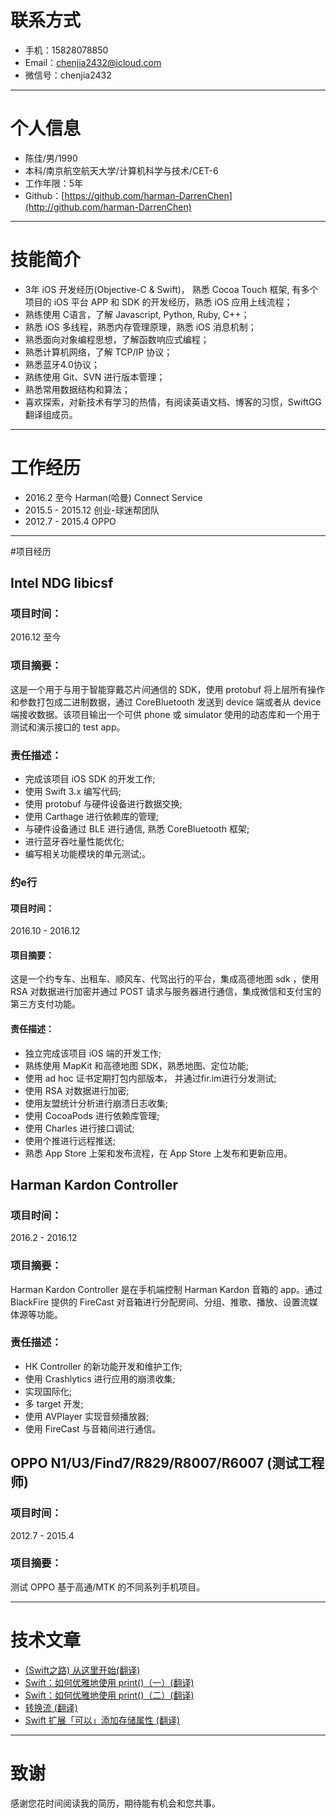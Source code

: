 # 联系方式
- 手机：15828078850
- Email：chenjia2432@icloud.com 
- 微信号：chenjia2432

---

# 个人信息
 - 陈佳/男/1990 
 - 本科/南京航空航天大学/计算机科学与技术/CET-6
 - 工作年限：5年
 - Github：[https://github.com/harman-DarrenChen](http://github.com/harman-DarrenChen)
---

# 技能简介
- 	3年 iOS 开发经历(Objective-C & Swift)， 熟悉 Cocoa Touch 框架, 有多个项目的 iOS 平台 APP 和 SDK 的开发经历，熟悉 iOS 应用上线流程；
- 熟练使用 C语言，了解 Javascript, Python, Ruby, C++；
- 熟悉 iOS 多线程，熟悉内存管理原理，熟悉 iOS 消息机制；
- 熟悉面向对象编程思想，了解函数响应式编程；
- 	熟悉计算机网络，了解 TCP/IP 协议；
- 熟悉蓝牙4.0协议；
- 熟练使用 Git、SVN 进行版本管理；
- 熟悉常用数据结构和算法；
- 喜欢探索，对新技术有学习的热情，有阅读英语文档、博客的习惯，SwiftGG 翻译组成员。

---
# 工作经历
- 2016.2  至今              Harman(哈曼) Connect Service
- 2015.5 - 2015.12  	创业-球迷帮团队
- 2012.7 - 2015.4  	    OPPO 
---
#项目经历
## Intel NDG libicsf 
### 项目时间：
2016.12 至今
### 项目摘要：
这是一个用于与用于智能穿戴芯片间通信的 SDK，使用 protobuf 将上层所有操作和参数打包成二进制数据，通过 CoreBluetooth 发送到 device 端或者从 device 端接收数据。该项目输出一个可供 phone 或 simulator 使用的动态库和一个用于测试和演示接口的 test app。
### 责任描述：
* 完成该项目 iOS SDK 的开发工作;
* 使用 Swift 3.x 编写代码;
* 使用 protobuf 与硬件设备进行数据交换;
* 使用 Carthage 进行依赖库的管理;
* 与硬件设备通过 BLE 进行通信, 熟悉 CoreBluetooth 框架;
* 进行蓝牙吞吐量性能优化;
* 编写相关功能模块的单元测试;。

### 约e行 
#### 项目时间： 
2016.10 - 2016.12
#### 项目摘要：
这是一个约专车、出租车、顺风车、代驾出行的平台，集成高德地图 sdk ，使用 RSA 对数据进行加密并通过 POST 请求与服务器进行通信，集成微信和支付宝的第三方支付功能。
#### 责任描述：
* 独立完成该项目 iOS 端的开发工作;
* 熟练使用 MapKit 和高德地图 SDK，熟悉地图、定位功能;
* 使用 ad hoc 证书定期打包内部版本， 并通过fir.im进行分发测试;
* 使用 RSA 对数据进行加密;
* 使用友盟统计分析进行崩溃日志收集;
* 使用 CocoaPods 进行依赖库管理;
* 使用 Charles 进行接口调试;
* 使用个推进行远程推送;
* 熟悉 App Store 上架和发布流程，在 App Store 上发布和更新应用。

## Harman Kardon Controller 
### 项目时间： 
2016.2 - 2016.12
### 项目摘要：
Harman Kardon Controller 是在手机端控制  Harman Kardon 音箱的 app。通过 BlackFire 提供的 FireCast 对音箱进行分配房间、分组、推歌、播放、设置流媒体源等功能。
### 责任描述：
* HK Controller 的新功能开发和维护工作;
* 使用 Crashlytics 进行应用的崩溃收集;
* 实现国际化;
* 多 target 开发;
* 使用  AVPlayer 实现音频播放器;
* 使用 FireCast 与音箱间进行通信。

## OPPO  N1/U3/Find7/R829/R8007/R6007 (测试工程师)
### 项目时间： 
2012.7 - 2015.4
### 项目摘要：
测试 OPPO 基于高通/MTK 的不同系列手机项目。

---
# 技术文章

- [(Swift之路) 从这里开始(翻译)](http://www.swift.gg/2017/04/21/what-to-learn-first/)
- [Swift：如何优雅地使用 print()（一）(翻译)](http://www.swift.gg/2016/08/03/swift-prettify-your-print-statements-pt-1/) 
- [Swift：如何优雅地使用 print()（二）(翻译)](http://swift.gg/2016/08/23/swift-pretty-in-print-pt-2/) 
- [转换流 (翻译)](http://swift.gg/2016/09/28/transformative-streams/)
- [Swift 扩展「可以」添加存储属性 (翻译)](http://swift.gg/2016/10/11/swift-extensions-can-add-stored-properties/)

---

# 致谢
感谢您花时间阅读我的简历，期待能有机会和您共事。
